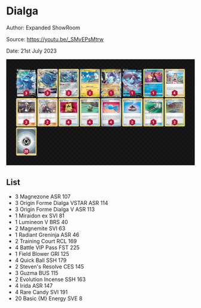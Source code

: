 # Dialga

Author: Expanded ShowRoom

Source: <https://youtu.be/_SMvEPsMtrw>

Date: 21st July 2023

![decklist](../../images/PAL/Dialga/3-%20Dialga.png)

## List

* 3 Magnezone ASR 107
* 3 Origin Forme Dialga VSTAR ASR 114
* 3 Origin Forme Dialga V ASR 113
* 1 Miraidon ex SVI 81
* 1 Lumineon V BRS 40
* 2 Magnemite SVI 63
* 1 Radiant Greninja ASR 46
* 2 Training Court RCL 169
* 4 Battle VIP Pass FST 225
* 1 Field Blower GRI 125
* 4 Quick Ball SSH 179
* 2 Steven's Resolve CES 145
* 3 Guzma BUS 115
* 2 Evolution Incense SSH 163
* 4 Irida ASR 147
* 4 Rare Candy SVI 191
* 20 Basic {M} Energy SVE 8
